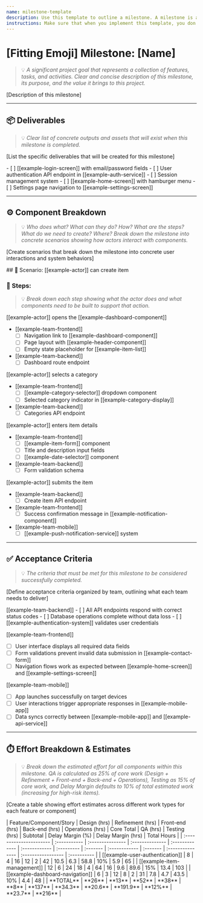 ```yaml
---
name: milestone-template
description: Use this template to outline a milestone. A milestone is a collection of features, tasks, and activities required to achieve a specific project goal. It provides a clear overview of what needs to be done, by whom, and what the expected outcomes are.
instructions: Make sure that when you implement this template, you don't include these instructions or any other front matter from this template in your work. Output should always and only be the markdown part outside of the front matter. Never include any tags like <example>, <commentary>, or similar tags - these serve only to increase clarity about implementation. Always use single [ ] brackets to indicate instructions the implementer should follow. When referencing other documents from this project, use wikilinks format [[filename]] to reference them. Do not include the file extension or path.
---
```

# [Fitting Emoji] Milestone: [Name]
> 💡 *A significant project goal that represents a collection of features, tasks, and activities. Clear and concise description of this milestone, its purpose, and the value it brings to this project.*

[Description of this milestone]

---

## 📦 Deliverables
> 💡 *Clear list of concrete outputs and assets that will exist when this milestone is completed.*

[List the specific deliverables that will be created for this milestone]

<example>
- [ ] [[example-login-screen]] with email/password fields
- [ ] User authentication API endpoint in [[example-auth-service]]
- [ ] Session management system
- [ ] [[example-home-screen]] with hamburger menu
- [ ] Settings page navigation to [[example-settings-screen]]
</example>

---

## ⚙️ Component Breakdown
> 💡 *Who does what? What can they do? How? What are the steps? What do we need to create? Where? Break down the milestone into concrete scenarios showing how actors interact with components.*

[Create scenarios that break down the milestone into concrete user interactions and system behaviors]

<example>
## 🎯 Scenario: [[example-actor]] can create item

### 👣 Steps:
> 💡 *Break down each step showing what the actor does and what components need to be built to support that action.*

[[example-actor]] opens the [[example-dashboard-component]]
- [[example-team-frontend]]
  - [ ] Navigation link to [[example-dashboard-component]]
  - [ ] Page layout with [[example-header-component]]
  - [ ] Empty state placeholder for [[example-item-list]]
- [[example-team-backend]]
  - [ ] Dashboard route endpoint

[[example-actor]] selects a category
- [[example-team-frontend]]
  - [ ] [[example-category-selector]] dropdown component
  - [ ] Selected category indicator in [[example-category-display]]
- [[example-team-backend]]
  - [ ] Categories API endpoint

[[example-actor]] enters item details
- [[example-team-frontend]]
  - [ ] [[example-item-form]] component
  - [ ] Title and description input fields
  - [ ] [[example-date-selector]] component
- [[example-team-backend]]
  - [ ] Form validation schema

[[example-actor]] submits the item
- [[example-team-backend]]
  - [ ] Create item API endpoint
- [[example-team-frontend]]
  - [ ] Success confirmation message in [[example-notification-component]]
- [[example-team-mobile]]
  - [ ] [[example-push-notification-service]] system
</example>

---

## ✅ Acceptance Criteria
> 💡 *The criteria that must be met for this milestone to be considered successfully completed.*

[Define acceptance criteria organized by team, outlining what each team needs to deliver]

<example>
[[example-team-backend]]
- [ ] All API endpoints respond with correct status codes
- [ ] Database operations complete without data loss
- [ ] [[example-authentication-system]] validates user credentials

[[example-team-frontend]]
- [ ] User interface displays all required data fields
- [ ] Form validations prevent invalid data submission in [[example-contact-form]]
- [ ] Navigation flows work as expected between [[example-home-screen]] and [[example-settings-screen]]

[[example-team-mobile]]
- [ ] App launches successfully on target devices
- [ ] User interactions trigger appropriate responses in [[example-mobile-app]]
- [ ] Data syncs correctly between [[example-mobile-app]] and [[example-api-service]]
</example>

---

## ⏱️ Effort Breakdown & Estimates
> 💡 *Break down the estimated effort for all components within this milestone. QA is calculated as 25% of core work (Design + Refinement + Front-end + Back-end + Operations), Testing as 15% of core work, and Delay Margin defaults to 10% of total estimated work (increasing for high-risk items).*

[Create a table showing effort estimates across different work types for each feature or component]

<example>
| Feature/Component/Story | Design (hrs) | Refinement (hrs) | Front-end (hrs) | Back-end (hrs) | Operations (hrs) | Core Total | QA (hrs) | Testing (hrs) | Subtotal | Delay Margin (%) | Delay Margin (hrs) | Total Hours |
| :---------------------- | :----------- | :--------------- | :-------------- | :------------- | :------------ | :--------- | :------- | :------------ | :------- | :--------------- | :----------------- | :---------- |
| [[example-user-authentication]] | 8            | 4                | 16              | 12             | 2             | 42         | 10.5     | 6.3           | 58.8     | 10%              | 5.9                | 65          |
| [[example-item-management]] | 12           | 6                | 24              | 18             | 4             | 64         | 16       | 9.6           | 89.6     | 15%              | 13.4               | 103         |
| [[example-dashboard-navigation]] | 6            | 3                | 12              | 8              | 2             | 31         | 7.8      | 4.7           | 43.5     | 10%              | 4.4                | 48          |
| **TOTAL**              | **26**       | **13**           | **52**          | **38**         | **8**         | **137**    | **34.3** | **20.6**      | **191.9** | **12%**          | **23.7**           | **216**     |
</example>
